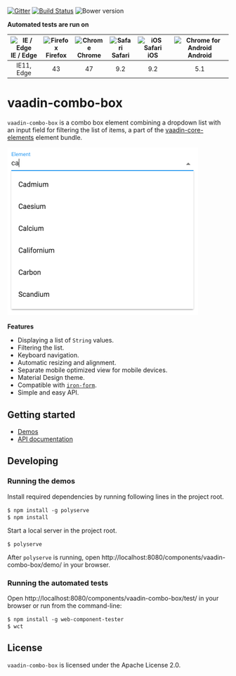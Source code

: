 [![Gitter](https://badges.gitter.im/Join%20Chat.svg)](https://gitter.im/vaadin/vaadin-core-elements?utm_source=badge&utm_medium=badge&utm_campaign=pr-badge)
[![Build Status](https://travis-ci.org/vaadin/vaadin-combo-box.svg?branch=master)](https://travis-ci.org/vaadin/vaadin-combo-box)
![Bower version](https://img.shields.io/bower/v/vaadin-combo-box.svg)

**Automated tests are run on**

| <img src="https://raw.githubusercontent.com/godban/browsers-support-badges/master/src/images/edge.png" alt="IE / Edge" width="16px" height="16px" /><br />IE / Edge | <img src="https://raw.githubusercontent.com/godban/browsers-support-badges/master/src/images/firefox.png" alt="Firefox" width="16px" height="16px" /><br />Firefox | <img src="https://raw.githubusercontent.com/godban/browsers-support-badges/master/src/images/chrome.png" alt="Chrome" width="16px" height="16px" /><br />Chrome | <img src="https://raw.githubusercontent.com/godban/browsers-support-badges/master/src/images/safari.png" alt="Safari" width="16px" height="16px" /><br />Safari | <img src="https://raw.githubusercontent.com/godban/browsers-support-badges/master/src/images/safari-ios.png" alt="iOS Safari" width="16px" height="16px" /><br />iOS | <img src="https://raw.githubusercontent.com/godban/browsers-support-badges/master/src/images/chrome-android.png" alt="Chrome for Android" width="16px" height="16px" /><br />Android |
| :---------: | :---------: | :---------: | :---------: | :---------: | :---------: |
| IE11, Edge| 43 | 47 | 9.2 | 9.2 | 5.1

# vaadin-combo-box

`vaadin-combo-box` is a combo box element combining a dropdown list with an
input field for filtering the list of items, a part of the
[vaadin-core-elements](https://github.com/vaadin/vaadin-core-elements) element bundle.

<img src="https://raw.githubusercontent.com/vaadin/vaadin-combo-box/master/screenshot.png" width="434" alt="Screenshot of vaadin-combo-box" />

**Features**

 - Displaying a list of `String` values.
 - Filtering the list.
 - Keyboard navigation.
 - Automatic resizing and alignment.
 - Separate mobile optimized view for mobile devices.
 - Material Design theme.
 - Compatible with [`iron-form`](https://github.com/PolymerElements/iron-form).
 - Simple and easy API.

## Getting started

- [Demos](https://cdn.vaadin.com/vaadin-core-elements/master/vaadin-combo-box/demo/)
- [API documentation](https://cdn.vaadin.com/vaadin-core-elements/master/vaadin-combo-box/)

## Developing

### Running the demos

Install required dependencies by running following lines in the project root.
```shell
$ npm install -g polyserve
$ npm install
```

Start a local server in the project root.
```shell
$ polyserve
```

After `polyserve` is running, open http://localhost:8080/components/vaadin-combo-box/demo/ in your browser.

### Running the automated tests

Open http://localhost:8080/components/vaadin-combo-box/test/ in your browser or
run from the command-line:
```shell
$ npm install -g web-component-tester
$ wct
```

## License

`vaadin-combo-box` is licensed under the Apache License 2.0.
